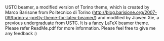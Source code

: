 USTC beamer, a modified version of Torino theme, which is created by Marco Barisone from Politecnico di Torino (http://blog.barisione.org/2007-09/torino-a-pretty-theme-for-latex-beamer/) and modified by Jiawen Xie, a previous undergraduate from USTC. It is a fancy LaTeX beamer theme. Please refer ReadMe.pdf for more information. Please feel free to give me any feedback :)